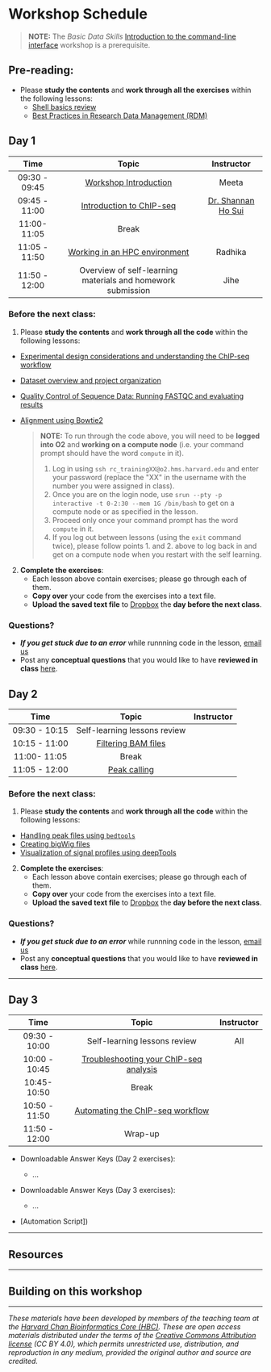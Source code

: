# Workshop Schedule

> **NOTE:** The *Basic Data Skills* [Introduction to the command-line interface](https://hbctraining.github.io/Intro-to-shell-flipped/schedule/) workshop is a prerequisite.


## Pre-reading:

* Please **study the contents** and **work through all the exercises** within the following lessons:
  * [Shell basics review](https://hbctraining.github.io/Intro-to-rnaseq-hpc-salmon-flipped/lessons/shell_review.html)
  * [Best Practices in Research Data Management (RDM)](https://hbctraining.github.io/Intro-to-rnaseq-hpc-salmon-flipped/lessons/04a_data_organization.html)
  
  
## Day 1

| Time |  Topic  | Instructor |
|:-----------:|:----------:|:--------:|
| 09:30 - 09:45 | [Workshop Introduction]() | Meeta |
| 09:45 - 11:00 | [Introduction to ChIP-seq]() | [Dr. Shannan Ho Sui]() |
| 11:00- 11:05 | Break|  |
| 11:05 - 11:50 | [Working in an HPC environment](https://hbctraining.github.io/Intro-to-rnaseq-hpc-salmon-flipped/lessons/03_working_on_HPC.html) | Radhika |
| 11:50 - 12:00 | Overview of self-learning materials and homework submission | Jihe |

### Before the next class:

1. Please **study the contents** and **work through all the code** within the following lessons:
  * [Experimental design considerations and understanding the ChIP-seq workflow]()
  * [Dataset overview and project organization]()
  * [Quality Control of Sequence Data: Running FASTQC and evaluating results]()
  * [Alignment using Bowtie2]()

    > **NOTE:** To run through the code above, you will need to be **logged into O2** and **working on a compute node** (i.e. your command prompt should have the word `compute` in it).
    > 1. Log in using `ssh rc_trainingXX@o2.hms.harvard.edu` and enter your password (replace the "XX" in the username with the number you were assigned in class). 
    > 2. Once you are on the login node, use `srun --pty -p interactive -t 0-2:30 --mem 1G /bin/bash` to get on a compute node or as specified in the lesson.
    > 3. Proceed only once your command prompt has the word `compute` in it.
    > 4. If you log out between lessons (using the `exit` command twice), please follow points 1. and 2. above to log back in and get on a compute node when you restart with the self learning.

2. **Complete the exercises**:
   * Each lesson above contain exercises; please go through each of them.
   * **Copy over** your code from the exercises into a text file. 
   * **Upload the saved text file** to [Dropbox]() the **day before the next class**.

### Questions?
* ***If you get stuck due to an error*** while runnning code in the lesson, [email us](mailto:hbctraining@hsph.harvard.edu) 
* Post any **conceptual questions** that you would like to have **reviewed in class** [here](https://PollEv.com/hbctraining945).

## Day 2

| Time |  Topic  | Instructor |
|:-----------:|:----------:|:--------:|
| 09:30 - 10:15 | Self-learning lessons review |  |
| 10:15 - 11:00 | [Filtering BAM files]() |  |
| 11:00- 11:05 | Break|  |
| 11:05 - 12:00 | [Peak calling]() |  |

### Before the next class:

1. Please **study the contents** and **work through all the code** within the following lessons:

 * [Handling peak files using `bedtools`]()
 * [Creating bigWig files]()
 * [Visualization of signal profiles using deepTools]()

2. **Complete the exercises**:
   * Each lesson above contain exercises; please go through each of them.
   * **Copy over** your code from the exercises into a text file. 
   * **Upload the saved text file** to [Dropbox]() the **day before the next class**.
   
### Questions?
* ***If you get stuck due to an error*** while runnning code in the lesson, [email us](mailto:hbctraining@hsph.harvard.edu) 
* Post any **conceptual questions** that you would like to have **reviewed in class** [here](https://PollEv.com/hbctraining945).

***

## Day 3

| Time |  Topic  | Instructor |
|:-----------:|:----------:|:--------:|
| 09:30 - 10:00 | Self-learning lessons review | All |
| 10:00 - 10:45 | [Troubleshooting your ChIP-seq analysis]() | |
| 10:45- 10:50 | Break|  |
| 10:50 - 11:50 | [Automating the ChIP-seq workflow]() | |
| 11:50 - 12:00 | Wrap-up |  |



* Downloadable Answer Keys (Day 2 exercises): 
  * ...

* Downloadable Answer Keys (Day 3 exercises): 
  * ...

* [Automation Script])

***

## Resources

***

## Building on this workshop

***
*These materials have been developed by members of the teaching team at the [Harvard Chan Bioinformatics Core (HBC)](http://bioinformatics.sph.harvard.edu/). These are open access materials distributed under the terms of the [Creative Commons Attribution license](https://creativecommons.org/licenses/by/4.0/) (CC BY 4.0), which permits unrestricted use, distribution, and reproduction in any medium, provided the original author and source are credited.*
